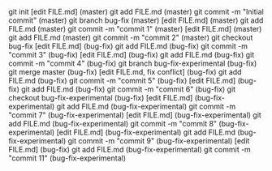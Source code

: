 git init 
[edit FILE.md] (master)
git add FILE.md (master)
git commit -m "Initial commit" (master)
git branch bug-fix (master)
[edit FILE.md] (master)
git add FILE.md (master)
git commit -m "commit 1" (master)
[edit FILE.md] (master)
git add FILE.md (master)
git commit -m "commit 2" (master)
git checkout bug-fix
[edit FILE.md] (bug-fix)
git add FILE.md (bug-fix)
git commit -m "commit 3" (bug-fix)
[edit FILE.md] (bug-fix)
git add FILE.md (bug-fix)
git commit -m "commit 4" (bug-fix)
git branch bug-fix-experimental (bug-fix)
git merge master (bug-fix)
[edit FILE.md, fix conflict] (bug-fix)
git add FILE.md (bug-fix)
git commit -m "commit 5" (bug-fix)
[edit FILE.md] (bug-fix)
git add FILE.md (bug-fix)
git commit -m "commit 6" (bug-fix)
git checkout bug-fix-experimental (bug-fix)
[edit FILE.md] (bug-fix-experimental)
git add FILE.md (bug-fix-experimental)
git commit -m "commit 7" (bug-fix-experimental)
[edit FILE.md] (bug-fix-experimental)
git add FILE.md (bug-fix-experimental)
git commit -m "commit 8" (bug-fix-experimental)
[edit FILE.md] (bug-fix-experimental)
git add FILE.md (bug-fix-experimental)
git commit -m "commit 9" (bug-fix-experimental)
[edit FILE.md] (bug-fix)
git add FILE.md (bug-fix-experimental)
git commit -m "commit 11" (bug-fix-experimental)
